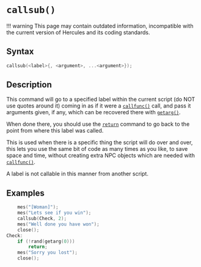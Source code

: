 # `callsub()`

!!! warning
	This page may contain outdated information, incompatible with the current version of Hercules and its coding standards.

## Syntax

```c
callsub(<label>{, <argument>, ...<argument>});
```

## Description

This command will go to a specified label within the current script (do NOT use quotes around it) coming in as if it were a [`callfunc()`](callfunc.md) call, and pass it arguments given, if any, which can be recovered there with [`getarg()`](getarg.md).

When done there, you should use the [`return`](return.md) command to go back to the point from where this label was called.

This is used when there is a specific thing the script will do over and over, this lets you use the same bit of code as many times as you like, to save space and time, without creating extra NPC objects which are needed with [`callfunc()`](callfunc.md).

A label is not callable in this manner from another script.

## Examples

```c
	mes("[Woman]");
	mes("Lets see if you win");
	callsub(Check, 2);
	mes("Well done you have won");
	close();
Check:
	if (!rand(getarg(0)))
		return;
	mes("Sorry you lost");
	close();
```
